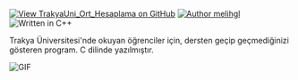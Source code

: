 [![View TrakyaUni_Ort_Hesaplama on GitHub](https://img.shields.io/github/stars/melihgl/TrakyaUni_Ort_Hesaplama?color=232323&label=TrakyaUni_Ort_Hesaplama&logo=github&labelColor=232323)](https://github.com/melihgl/TrakyaUni_Ort_Hesaplama) [![Author melihgl](https://img.shields.io/badge/melihgl-b820f9?labelColor=b820f9&logo=githubsponsors&logoColor=fff)](https://github.com/melihgl) ![Written in C++](https://img.shields.io/static/v1?label=&message=C++&color=00599C&logo=cplusplus&logoColor=FFFFFF)

Trakya Üniversitesi'nde okuyan öğrenciler için, dersten geçip geçmediğinizi gösteren program. C dilinde yazılmıştır.

<img align="left" alt="GIF" src="https://user-images.githubusercontent.com/74038190/216120981-b9507c36-0e04-4469-8e27-c99271b45ba5.png"/>
